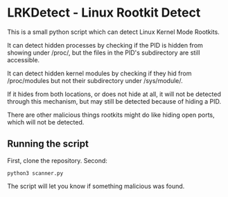 # LRKDetect - Linux Rootkit Detect

This is a small python script which can detect Linux Kernel Mode Rootkits.

It can detect hidden processes by checking if the PID is hidden from showing under /proc/, but the files in the PID's subdirectory are still accessible.

It can detect hidden kernel modules by checking if they hid from /proc/modules but not their subdirectory under /sys/module/.

If it hides from both locations, or does not hide at all, it will not be detected through this mechanism, but may still be detected because of hiding a PID.

There are other malicious things rootkits might do like hiding open ports, which will not be detected.

## Running the script

First, clone the repository. Second:

    python3 scanner.py

The script will let you know if something malicious was found.
